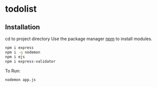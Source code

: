 # todolist
## Installation
cd to project directory
Use the package manager [npm](https://nodejs.org/en/download/) to install modules.

```bash
npm i express
npm i -g nodemon
npm i ejs
npm i express-validator
```

To Run:
```bash
nodemon app.js
```
